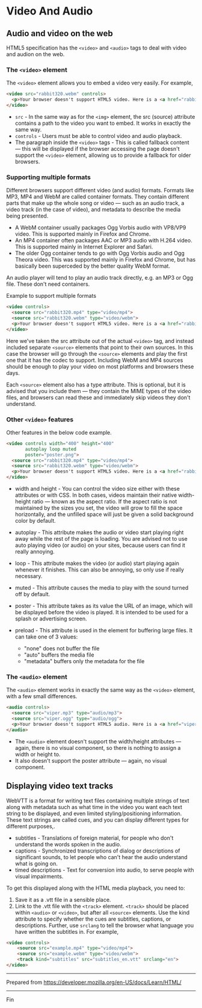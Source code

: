 # Video And Audio

## Audio and video on the web

HTML5 specification has the `<video>` and `<audio>` tags to deal with video and audion on the web.

### The `<video>` element

The `<video>` element allows you to embed a video very easily. For example,

```html
<video src="rabbit320.webm" controls>
  <p>Your browser doesn't support HTML5 video. Here is a <a href="rabbit320.webm">link to the video</a> instead.</p>
</video>
```

* `src` - In the same way as for the `<img>` element, the src (source) attribute contains a path to the video you want to embed. It works in exactly the same way.
* `controls` - Users must be able to control video and audio playback.
* The paragraph inside the `<video>` tags - This is called fallback content — this will be displayed if the browser accessing the page doesn't support the `<video>` element, allowing us to provide a fallback for older browsers.

### Supporting multiple formats

Different browsers support different video (and audio) formats. Formats like MP3, MP4 and WebM are called container formats. They contain different parts that make up the whole song or video — such as an audio track, a video track (in the case of video), and metadata to describe the media being presented.

* A WebM container usually packages Ogg Vorbis audio with VP8/VP9 video. This is supported mainly in Firefox and Chrome.
* An MP4 container often packages AAC or MP3 audio with H.264 video. This is supported mainly in Internet Explorer and Safari.
* The older Ogg container tends to go with Ogg Vorbis audio and Ogg Theora video. This was supported mainly in Firefox and Chrome, but has basically been superceded by the better quality WebM format.

An audio player will tend to play an audio track directly, e.g. an MP3 or Ogg file. These don't need containers.

Example to support multiple formats

```html
<video controls>
  <source src="rabbit320.mp4" type="video/mp4">
  <source src="rabbit320.webm" type="video/webm">
  <p>Your browser doesn't support HTML5 video. Here is a <a href="rabbit320.mp4">link to the video</a> instead.</p>
</video>
```

Here we've taken the src attribute out of the actual `<video>` tag, and instead included separate `<source>` elements that point to their own sources. In this case the browser will go through the `<source>` elements and play the first one that it has the codec to support. Including WebM and MP4 sources should be enough to play your video on most platforms and browsers these days.

Each `<source>` element also has a type attribute. This is optional, but it is advised that you include them — they contain the MIME types of the video files, and browsers can read these and immediately skip videos they don't understand.

### Other `<video>` features

Other features in the below code example.

```html
<video controls width="400" height="400"
       autoplay loop muted
       poster="poster.png">
  <source src="rabbit320.mp4" type="video/mp4">
  <source src="rabbit320.webm" type="video/webm">
  <p>Your browser doesn't support HTML5 video. Here is a <a href="rabbit320.mp4">link to the video</a> instead.</p>
</video>
```

* width and height - You can control the video size either with these attributes or with CSS. In both cases, videos maintain their native width-height ratio — known as the aspect ratio. If the aspect ratio is not maintained by the sizes you set, the video will grow to fill the space horizontally, and the unfilled space will just be given a solid background color by default.
* autoplay - This attribute makes the audio or video start playing right away while the rest of the page is loading. You are advised not to use auto playing video (or audio) on your sites, because users can find it really annoying.
* loop - This attribute makes the video (or audio) start playing again whenever it finishes. This can also be annoying, so only use if really necessary.
* muted - This attribute causes the media to play with the sound turned off by default.
* poster - This attribute takes as its value the URL of an image, which will be displayed before the video is played. It is intended to be used for a splash or advertising screen.
* preload - This attribute is used in the element for buffering large files. It can take one of 3 values:

  * "none" does not buffer the file
  * "auto" buffers the media file
  * "metadata" buffers only the metadata for the file

### The `<audio>` element

The `<audio>` element works in exactly the same way as the `<video>` element, with a few small differences.

```html
<audio controls>
  <source src="viper.mp3" type="audio/mp3">
  <source src="viper.ogg" type="audio/ogg">
  <p>Your browser doesn't support HTML5 audio. Here is a <a href="viper.mp3">link to the audio</a> instead.</p>
</audio>
```

* The `<audio>` element doesn't support the width/height attributes — again, there is no visual component, so there is nothing to assign a width or height to.
* It also doesn't support the poster attribute — again, no visual component.

## Displaying video text tracks

WebVTT is a format for writing text files containing multiple strings of text along with metadata such as what time in the video you want each text string to be displayed, and even limited styling/positioning information. These text strings are called cues, and you can display different types for different purposes,.

* subtitles - Translations of foreign material, for people who don't understand the words spoken in the audio.
* captions - Synchronized transcriptions of dialog or descriptions of significant sounds, to let people who can't hear the audio understand what is going on.
* timed descriptions - Text for conversion into audio, to serve people with visual impairments.

To get this displayed along with the HTML media playback, you need to:

1. Save it as a .vtt file in a sensible place.
1. Link to the .vtt file with the `<track>` element. `<track>` should be placed within `<audio>` or `<video>`, but after all `<source>` elements. Use the kind attribute to specify whether the cues are subtitles, captions, or descriptions. Further, use `srclang` to tell the browser what language you have written the subtitles in. For example,

```html
<video controls>
    <source src="example.mp4" type="video/mp4">
    <source src="example.webm" type="video/webm">
    <track kind="subtitles" src="subtitles_en.vtt" srclang="en">
</video>
```

---

Prepared from <https://developer.mozilla.org/en-US/docs/Learn/HTML/>

---

Fin
